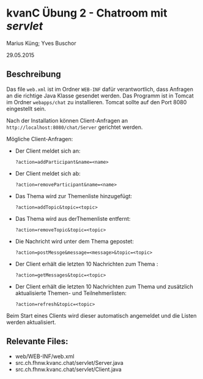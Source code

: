 # kvanC Übung 2 - Chatroom mit *servlet*
Marius Küng; Yves Buschor

29.05.2015

## Beschreibung

Das file `web.xml` ist im Ordner `WEB-INF` dafür verantwortlich, dass Anfragen an die richtige Java Klasse gesendet werden. Das Programm ist in Tomcat im Ordner `webapps/chat` zu installieren. Tomcat sollte auf den Port 8080 eingestellt sein.

Nach der Installation können Client-Anfragen an `http://localhost:8080/chat/Server` gerichtet werden.

Mögliche Client-Anfragen:

- Der Client *<name>* meldet sich an:

	`?action=addParticipant&name=<name>`
	
- Der Client *<name>* meldet sich ab:

	`?action=removeParticipant&name=<name>`

- Das Thema *<topic>* wird zur Themenliste hinzugefügt:

	`?action=addTopic&topic=<topic>`
	
- Das Thema *<topic>* wird aus derThemenliste entfernt:

	`?action=removeTopic&topic=<topic>`
	
- Die Nachricht *<message>*  wird unter dem Thema *<topic>* gepostet:

	`?action=postMessge&message=<message>&topic=<topic>`

- Der Client erhält die letzten 10 Nachrichten zum Thema *<topic>* :

	`?action=getMessages&topic=<topic>`

- Der Client erhält die letzten 10 Nachrichten zum Thema *<topic>* und zusätzlich aktualisierte Themen- und Teilnehmerlisten:

	`?action=refresh&topic=<topic>`


Beim Start eines Clients wird dieser automatisch angemeldet und die Listen werden aktualisiert.


## Relevante Files:

- web/WEB-INF/web.xml
- src.ch.fhnw.kvanc.chat/servlet/Server.java
- src.ch.fhnw.kvanc.chat/servlet/Client.java
